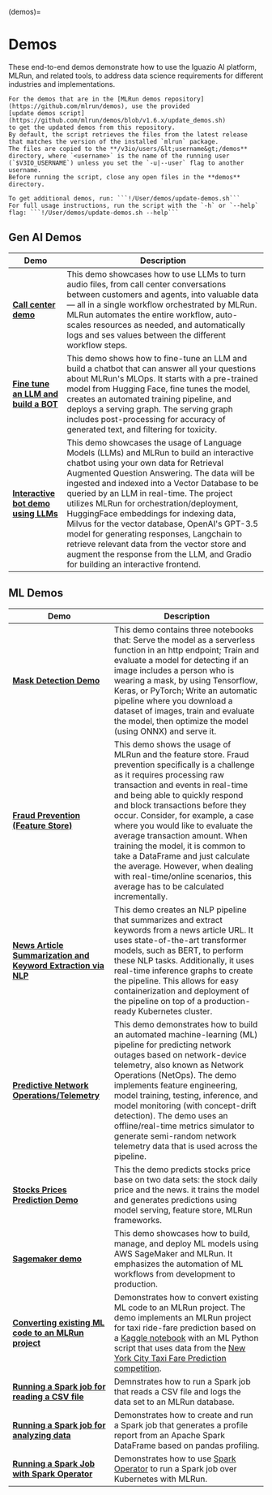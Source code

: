 (demos)=
# Demos

These end-to-end demos demonstrate how to use the Iguazio AI platform, MLRun, and related tools, to address data science requirements for different industries and implementations.

```{admonition} For Iguazio AI Platform users
For the demos that are in the [MLRun demos repository](https://github.com/mlrun/demos), use the provided 
[update demos script](https://github.com/mlrun/demos/blob/v1.6.x/update_demos.sh)
to get the updated demos from this repository.
By default, the script retrieves the files from the latest release that matches the version of the installed `mlrun` package.
The files are copied to the **/v3io/users/&lt;username&gt;/demos** directory, where `<username>` is the name of the running user (`$V3IO_USERNAME`) unless you set the `-u|--user` flag to another username.
Before running the script, close any open files in the **demos** directory.

To get additional demos, run: ```!/User/demos/update-demos.sh```
For full usage instructions, run the script with the `-h` or `--help` flag: ```!/User/demos/update-demos.sh --help```
```


## Gen AI Demos

|Demo|Description|
|-----------------------------------|---------------------------------------------------------------------------------------------|
|<b>[Call center demo](https://github.com/mlrun/demo-call-center)</b>|This demo showcases how to use LLMs to turn audio files, from call center conversations between customers and agents, into valuable data &mdash; all in a single workflow orchestrated by MLRun. MLRun automates the entire workflow, auto-scales resources as needed, and automatically logs and ses values between the different workflow steps.|
|<b>[Fine tune an LLM and build a BOT](https://github.com/mlrun/demo-llm-tuning/blob/main)</b>|This demo shows how to fine-tune an LLM and build a chatbot that can answer all your questions about MLRun's MLOps. It starts with a pre-trained model from Hugging Face, fine tunes the model, creates an automated training pipeline, and deploys a serving graph. The serving graph includes post-processing for accuracy of generated text, and filtering for toxicity.|
|<b>[Interactive bot demo using LLMs](https://github.com/mlrun/demo-llm-bot/blob/main/README.md)</b>|This demo showcases the usage of Language Models (LLMs) and MLRun to build an interactive chatbot using your own data for Retrieval Augmented Question Answering. The data will be ingested and indexed into a Vector Database to be queried by an LLM in real-time. The project utilizes MLRun for orchestration/deployment, HuggingFace embeddings for indexing data, Milvus for the vector database, OpenAI's GPT-3.5 model for generating responses, Langchain to retrieve relevant data from the vector store and augment the response from the LLM, and Gradio for building an interactive frontend.|


## ML Demos

|Demo|Description|
|-----------------------------------|---------------------------------------------------------------------------------------------|
|<b>[Mask Detection Demo](https://github.com/mlrun/demo-mask-detection)</b>|This demo contains three notebooks that: Serve the model as a serverless function in an http endpoint; Train and evaluate a model for detecting if an image includes a person who is wearing a mask, by using Tensorflow, Keras, or PyTorch; Write an automatic pipeline where you download a dataset of images, train and evaluate the model, then optimize the model (using ONNX) and serve it.|
|<b>[Fraud Prevention (Feature Store)](https://github.com/mlrun/demo-fraud)</b>|This demo shows the usage of MLRun and the feature store. Fraud prevention specifically is a challenge as it requires processing raw transaction and events in real-time and being able to quickly respond and block transactions before they occur. Consider, for example, a case where you would like to evaluate the average transaction amount. When training the model, it is common to take a DataFrame and just calculate the average. However, when dealing with real-time/online scenarios, this average has to be calculated incrementally.|
|<b>[News Article Summarization and Keyword Extraction via NLP](https://github.com/mlrun/demos/tree/master/news-article-nlp)</b>|This demo creates an NLP pipeline that summarizes and extract keywords from a news article URL. It uses state-of-the-art transformer models, such as BERT, to perform these NLP tasks. Additionally, it uses real-time inference graphs to create the pipeline. This allows for easy containerization and deployment of the pipeline on top of a production-ready Kubernetes cluster.|
|<b>[Predictive Network Operations/Telemetry](https://github.com/mlrun/demos/tree/master/network-operations)</b>|This demo demonstrates how to build an automated machine-learning (ML) pipeline for predicting network outages based on network-device telemetry, also known as Network Operations (NetOps). The demo implements feature engineering, model training, testing, inference, and model monitoring (with concept-drift detection). The demo uses an offline/real-time metrics simulator to generate semi-random network telemetry data that is used across the pipeline. |        </td>
|<b>[Stocks Prices Prediction Demo](https://github.com/mlrun/demos/tree/master/stocks-prediction)</b>|This the demo predicts stocks price base on two data sets: the stock daily price and the news. it trains the model and generates predictions using model serving, feature store, MLRun frameworks.|
|<b>[Sagemaker demo](https://github.com/mlrun/demo-sagemaker)</b>|This demo showcases how to build, manage, and deploy ML models using AWS SageMaker and MLRun. It emphasizes the automation of ML workflows from development to production.|
|<b>[Converting existing ML code to an MLRun project](https://github.com/mlrun/demos/tree/1.6.x/howto/converting-to-mlrun)</b>|Demonstrates how to convert existing ML code to an MLRun project. The demo implements an MLRun project for taxi ride-fare prediction based on a [Kaggle notebook](https://www.kaggle.com/code/jsylas/python-version-of-top-ten-rank-r-22-m-2-88) with an ML Python script that uses data from the [New York City Taxi Fare Prediction competition](https://www.kaggle.com/c/new-york-city-taxi-fare-prediction).|
|<b>[Running a Spark job for reading a CSV file](https://github.com/mlrun/demos/blob/1.6.x/howto/spark/spark-mlrun-read-csv.ipynb)</b>|Demnstrates how to run a Spark job that reads a CSV file and logs the data set to an MLRun database.|
|<b>[Running a Spark job for analyzing data](https://github.com/mlrun/demos/blob/1.6.x/howto/spark/spark-mlrun-describe.ipynb)</b>|Demonstrates how to create and run a Spark job that generates a profile report from an Apache Spark DataFrame based on pandas profiling.|
|<b>[Running a Spark Job with Spark Operator](https://github.com/mlrun/demos/blob/1.6.x/howto/spark/spark-operator.ipynb)</b>|Demonstrates how to use [Spark Operator](https://github.com/kubeflow/spark-operator) to run a Spark job over Kubernetes with MLRun.|